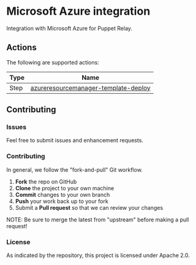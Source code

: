 # Microsoft Azure integration

Integration with Microsoft Azure for Puppet Relay.

## Actions

The following are supported actions:

|   Type    |  Name              |
|-----------|--------------------|
| Step      | [azureresourcemanager-template-deploy](/steps/azureresourcemanager-template-deploy)  |

## Contributing

### Issues

Feel free to submit issues and enhancement requests.

### Contributing

In general, we follow the "fork-and-pull" Git workflow.

 1. **Fork** the repo on GitHub
 2. **Clone** the project to your own machine
 3. **Commit** changes to your own branch
 4. **Push** your work back up to your fork
 5. Submit a **Pull request** so that we can review your changes

NOTE: Be sure to merge the latest from "upstream" before making a pull request!

### License

As indicated by the repository, this project is licensed under Apache 2.0.
